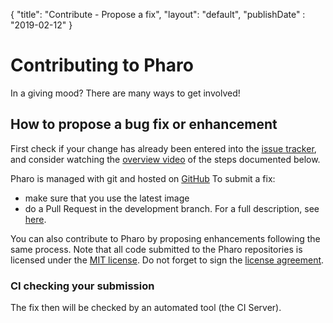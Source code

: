 {
"title": "Contribute - Propose a fix",
"layout": "default",
"publishDate" : "2019-02-12"
}

<div class="teaser">

# Contributing to Pharo

In a giving mood? There are many ways to get involved!

</div>


## How to propose a bug fix or enhancement

First check if your change has already been entered into the [issue tracker](https://github.com/pharo-project/pharo/issues), and consider watching the [overview video](https://www.youtube.com/watch?v=90T0OSb_Fuo) of the steps documented below. 

Pharo is managed with git and hosted on [GitHub](https://github.com/pharo-project/pharo) 
To submit a fix:
- make sure that you use the latest image
- do a Pull Request in the development branch. For a full description, see [here](https://github.com/pharo-project/pharo/wiki/Contribute-a-fix-to-Pharo).

You can also contribute to Pharo by proposing enhancements following the same process. 
Note that all code submitted to the Pharo repositories is licensed under the [MIT license](http://opensource.org/licenses/MIT). Do not forget to sign the [license agreement](http://files.pharo.org/media/PharoSoftwareDistributionAgreement.pdf).

### CI checking your submission

The fix then will be checked by an automated tool \(the CI Server\). 
